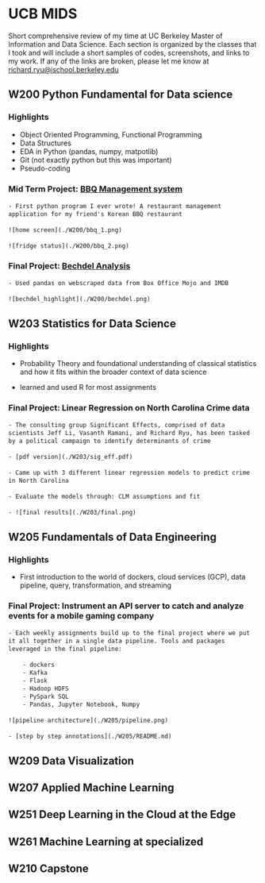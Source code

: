 # UCB MIDS

Short comprehensive review of my time at UC Berkeley Master of Information and Data Science. Each section is organized by the classes that I took and will include a short samples of codes, screenshots, and links to my work. If any of the links are broken, please let me know at richard.ryu@ischool.berkeley.edu

## W200 Python Fundamental for Data science
### Highlights
- Object Oriented Programming, Functional Programming
- Data Structures
- EDA in Python (pandas, numpy, matpotlib)
- Git (not exactly python but this was important)
- Pseudo-coding
### Mid Term Project: [BBQ Management system](https://github.com/iatechicken/ucbmids/blob/master/W200/BBQ_MGMT_revised.py)
    - First python program I ever wrote! A restaurant management application for my friend's Korean BBQ restaurant

    ![home screen](./W200/bbq_1.png)

    ![fridge status](./W200/bbq_2.png)

### Final Project: [Bechdel Analysis](https://docs.google.com/presentation/d/1vHQwoAiBGeFzBr6I7qQ5OstKaOVww4e4v5RFkw12f6o/edit?usp=sharing)

    - Used pandas on webscraped data from Box Office Mojo and IMDB

    ![bechdel_highlight](./W200/bechdel.png)

## W203 Statistics for Data Science
### Highlights
- Probability Theory and foundational understanding of classical statistics and how it fits within the broader context of data science

- learned and used R for most assignments

### Final Project: Linear Regression on North Carolina Crime data

    - The consulting group Significant Effects, comprised of data scientists Jeff Li, Vasanth Ramani, and Richard Ryu, has been tasked by a political campaign to identify determinants of crime

    - [pdf version](./W203/sig_eff.pdf)

    - Came up with 3 different linear regression models to predict crime in North Carolina

    - Evaluate the models through: CLM assumptions and fit

    - ![final results](./W203/final.png)

## W205 Fundamentals of Data Engineering
### Highlights
- First introduction to the world of dockers, cloud services (GCP), data pipeline, query, transformation, and streaming

### Final Project: Instrument an API server to catch and analyze events for a mobile gaming company

    - Each weekly assignments build up to the final project where we put it all together in a single data pipeline. Tools and packages leveraged in the final pipeline:

        - dockers
        - Kafka
        - Flask
        - Hadoop HDFS
        - PySpark SQL
        - Pandas, Jupyter Notebook, Numpy

    ![pipeline architecture](./W205/pipeline.png)

    - [step by step annotations](./W205/README.md)

## W209 Data Visualization

## W207 Applied Machine Learning

## W251 Deep Learning in the Cloud at the Edge

## W261 Machine Learning at specialized

## W210 Capstone
